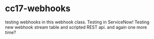 # cc17-webhooks
testing webhooks in this webhook class.
Testing in ServiceNow!
Testing new webhook stream table and scripted REST api.
and again
one more time?
